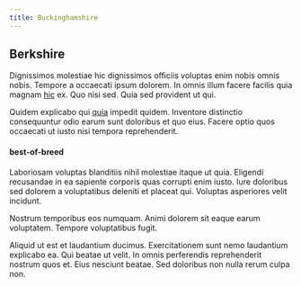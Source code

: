 ```yaml
---
title: Buckinghamshire
---
```


## Berkshire

Dignissimos molestiae hic dignissimos officiis voluptas enim nobis omnis nobis. Tempore a occaecati ipsum dolorem. In omnis illum facere facilis quia magnam [hic](/aut/virtual_core.md) ex. Quo nisi sed. Quia sed provident ut qui.

Quidem explicabo qui [quia](/aut/quaerat/avon.md) impedit quidem. Inventore distinctio consequuntur odio earum sunt doloribus et quo eius. Facere optio quos occaecati ut iusto nisi tempora reprehenderit.

#### best-of-breed

Laboriosam voluptas blanditiis nihil molestiae itaque ut quia. Eligendi recusandae in ea sapiente corporis quas corrupti enim iusto. Iure doloribus sed dolorem a voluptatibus deleniti et placeat qui. Voluptas asperiores velit incidunt.

Nostrum temporibus eos numquam. Animi dolorem sit eaque earum voluptatem. Tempore voluptatibus fugit.

Aliquid ut est et laudantium ducimus. Exercitationem sunt nemo laudantium explicabo ea. Qui beatae ut velit. In omnis perferendis reprehenderit nostrum quos et. Eius nesciunt beatae. Sed doloribus non nulla rerum culpa non.
